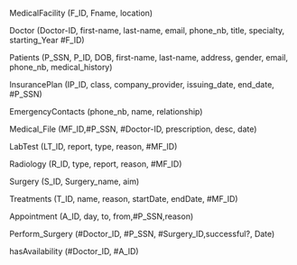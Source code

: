 MedicalFacility (F_ID, Fname, location)

Doctor (Doctor-ID, first-name, last-name, email, phone_nb, title, specialty, starting_Year #F_ID)

Patients (P_SSN, P_ID, DOB, first-name, last-name, address, gender, email, phone_nb, medical_history)

InsurancePlan (IP_ID, class, company_provider, issuing_date, end_date, #P_SSN)

EmergencyContacts (phone_nb, name, relationship)

Medical_File (MF_ID,#P_SSN, #Doctor-ID, prescription, desc, date)

LabTest (LT_ID, report, type, reason, #MF_ID)

Radiology (R_ID, type, report, reason, #MF_ID)

Surgery (S_ID, Surgery_name, aim)

Treatments (T_ID, name, reason, startDate, endDate, #MF_ID)

Appointment (A_ID, day, to, from,#P_SSN,reason)

Perform_Surgery (#Doctor_ID, #P_SSN, #Surgery_ID,successful?, Date)

hasAvailability (#Doctor_ID, #A_ID)
